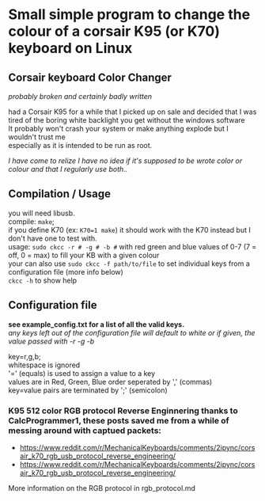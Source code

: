 # Small simple program to change the colour of a corsair K95 (or K70) keyboard on Linux
## Corsair keyboard Color Changer
*probably broken and certainly badly written*

had a Corsair K95 for a while that I picked up on sale and decided that I was tired of the boring white backlight you get without the windows software  
It probably won't crash your system or make anything explode but I wouldn't trust me  
especially as it is intended to be run as root.

*I have come to relize I have no idea if it's supposed to be wrote color or colour and that I regularly use both..*

## Compilation / Usage
you will need libusb.  
compile: `make`;  
if you define K70 (ex: `K70=1 make`) it should work with the K70 instead but I don't have one to test with.  
usage: `sudo ckcc -r # -g # -b #` with red green and blue values of 0-7 (7 = off, 0 = max) to fill your KB with a given colour  
your can also use `sudo ckcc -f path/to/file` to set individual keys from a configuration file (more info below)  
`ckcc -h` to show help

## Configuration file

__see example_config.txt for a list of all the valid keys.__  
*any keys left out of the configuration file will default to white or if given, the value passed with -r -g -b*

key=r,g,b;  
whitespace is ignored  
'=' (equals) is used to assign a value to a key  
values are in Red, Green, Blue order seperated by ',' (commas)  
key=value pairs are terminated by ';' (semicolon)  

### K95 512 color RGB protocol Reverse Enginnering thanks to CalcProgrammer1, these posts saved me from a while of messing around with captued packets:
* <https://www.reddit.com/r/MechanicalKeyboards/comments/2ipync/corsair_k70_rgb_usb_protocol_reverse_engineering/>
* <https://www.reddit.com/r/MechanicalKeyboards/comments/2ipync/corsair_k70_rgb_usb_protocol_reverse_engineering/>

More information on the RGB protocol in rgb_protocol.md
